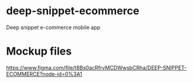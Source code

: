 # deep-snippet-ecommerce
Deep snippet e-commerce mobile app

# Mockup files
https://www.figma.com/file/t8Bs0acRfrvMCDWwsbCRha/DEEP-SNIPPET-ECOMMERCE?node-id=0%3A1

